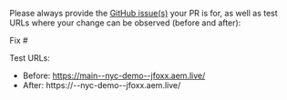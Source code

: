 Please always provide the [GitHub issue(s)](../issues) your PR is for, as well as test URLs where your change can be observed (before and after):

Fix #<gh-issue-id>

Test URLs:
- Before: https://main--nyc-demo--jfoxx.aem.live/
- After: https://<branch>--nyc-demo--jfoxx.aem.live/
